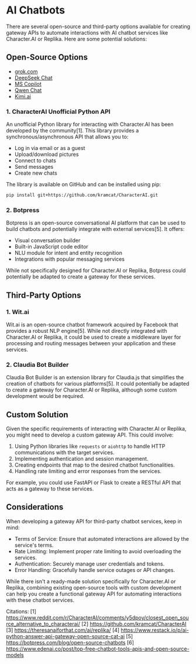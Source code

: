 # AI Chatbots

There are several open-source and third-party options available for creating gateway APIs to automate interactions with AI chatbot services like Character.AI or Replika. Here are some potential solutions:

## Open-Source Options

* [grok.com]()
* [DeepSeek Chat]()
* [MS Copilot](https://copilot.microsoft.com/chats)
* [Qwen Chat](https://chat.qwen.ai/)
* [Kimi.ai](https://kimi.moonshot.cn/)


### 1. CharacterAI Unofficial Python API

An unofficial Python library for interacting with Character.AI has been developed by the community[1]. This library provides a synchronous/asynchronous API that allows you to:

- Log in via email or as a guest
- Upload/download pictures
- Connect to chats
- Send messages
- Create new chats

The library is available on GitHub and can be installed using pip:

```bash
pip install git+https://github.com/kramcat/CharacterAI.git
```

### 2. Botpress

Botpress is an open-source conversational AI platform that can be used to build chatbots and potentially integrate with external services[5]. It offers:

- Visual conversation builder
- Built-in JavaScript code editor
- NLU module for intent and entity recognition
- Integrations with popular messaging services

While not specifically designed for Character.AI or Replika, Botpress could potentially be adapted to create a gateway for these services.

## Third-Party Options

### 1. Wit.ai

Wit.ai is an open-source chatbot framework acquired by Facebook that provides a robust NLP engine[5]. While not directly integrated with Character.AI or Replika, it could be used to create a middleware layer for processing and routing messages between your application and these services.

### 2. Claudia Bot Builder

Claudia Bot Builder is an extension library for Claudia.js that simplifies the creation of chatbots for various platforms[5]. It could potentially be adapted to create a gateway for Character.AI or Replika, although some custom development would be required.

## Custom Solution

Given the specific requirements of interacting with Character.AI or Replika, you might need to develop a custom gateway API. This could involve:

1. Using Python libraries like `requests` or `aiohttp` to handle HTTP communications with the target services.
2. Implementing authentication and session management.
3. Creating endpoints that map to the desired chatbot functionalities.
4. Handling rate limiting and error responses from the services.

For example, you could use FastAPI or Flask to create a RESTful API that acts as a gateway to these services.

## Considerations

When developing a gateway API for third-party chatbot services, keep in mind:

- Terms of Service: Ensure that automated interactions are allowed by the service's terms.
- Rate Limiting: Implement proper rate limiting to avoid overloading the services.
- Authentication: Securely manage user credentials and tokens.
- Error Handling: Gracefully handle service outages or API changes.

While there isn't a ready-made solution specifically for Character.AI or Replika, combining existing open-source tools with custom development can help you create a functional gateway API for automating interactions with these chatbot services.

Citations:
[1] https://www.reddit.com/r/CharacterAI/comments/y5dpoy/closest_open_source_alternative_to_characterai/
[2] https://github.com/kramcat/CharacterAI
[3] https://theresanaiforthat.com/ai/replika/
[4] https://www.restack.io/p/ai-python-answer-api-gateway-open-source-cat-ai
[5] https://botpress.com/blog/open-source-chatbots
[6] https://www.edenai.co/post/top-free-chatbot-tools-apis-and-open-source-models